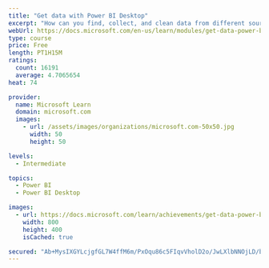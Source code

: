 ```yaml
---
title: "Get data with Power BI Desktop"
excerpt: "How can you find, collect, and clean data from different sources? Power BI is a tool for making sense of your data. You will learn tricks to make data-gathering easier."
webUrl: https://docs.microsoft.com/en-us/learn/modules/get-data-power-bi/
type: course
price: Free
length: PT1H15M
ratings:
  count: 16191
  average: 4.7065654
heat: 74

provider:
  name: Microsoft Learn
  domain: microsoft.com
  images:
    - url: /assets/images/organizations/microsoft.com-50x50.jpg
      width: 50
      height: 50

levels:
  - Intermediate

topics:
  - Power BI
  - Power BI Desktop

images:
  - url: https://docs.microsoft.com/learn/achievements/get-data-power-bi-desktop-social.png
    width: 800
    height: 400
    isCached: true

secured: "Ab+MysIXGYLcjgfGL7W4ffM6m/PxOqu86c5FIqvVholD2o/JwLXlbNNOjLD/bHHspuuVJDBPriiHscCvF0ptcVwDO+RJW+P14wEuHr7BFJh7laUZwU03aDb1iI59qSUJVShINMSWwpKWFH2pOXAjYKIJvsC2z9BNIzJ/ZSqOsijgtQK8epVi7iO0VLeVCl5Om87JGMWUjXIBBig+z0JRkx/5nY/PI1UAn6ip/5Jei9YbYL4V11FWVtZhBbTZfN8ddht/ISIGGmDoMfgM/K8Rb9lkDQktcYfH4Y/Bh1yCklCHT6HHST1OdpFhNM76jIPRF7Iq/p4rPerKFhlW6xqk0Z+bjwP53xODYRdTR4MOqOOWUk9EP8BEibCi4qm54gbkaZXtjLWomNFcc/7y+cVa/IOLVbDmhh1MRXTUdlDYJDa+enB9Aip3cK8PSMNYcfPl;8ddl4/mzjmSe0VA4vfTuYw=="
---
```


